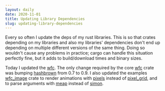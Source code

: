 ```yaml
---
layout: daily
date: 2020-11-01
title: Updating Library Dependencies
slug: updating-library-dependencies
---
```


Every so often I update the deps of my rust libraries.  This is so that crates
depending on my libraries and also my libraries' dependencies don't end up
depending on multiple different versions of the same thing. Doing so wouldn't
cause any problems in practice; cargo can handle this situation perfectly fine,
but it adds to build/download times and binary sizes.

Today I updated the [wfc](https://github.com/gridbugs/wfc). The only change
required by the core [wfc](https://crates.io/crates/wfc) crate was bumping
[hashbrown](https://crates.io/crates/hashbrown) from 0.7 to 0.9.
I also updated the examples [wfc_image](https://crates.io/crates/wfc_image) crate
to render animations with [pixels](https://crates.io/crates/pixels) instead
of [pixel_grid](https://crates.io/crates/pixel_grid), and to parse arguments with
[meap](https://crates.io/crates/meap) instead of [simon](https://crates.io/crates/simon).

